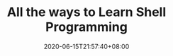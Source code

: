 ---
title: "All the ways to Learn Shell Programming"
date: 2020-06-15T21:57:40+08:00
lastmod: 2020-07-08T01:01:01+03:00
categories: ["Programming Languages"]
url: "/programming-languages/all-ways-to-learn-shell/"
type: skills
layout: programming
name: "Shell"
description: "Hack the learning process and discover the ways to learn Shell programming efficiently by knowing for each way their strong and weak points, along with resources or links for each one to broaden your programming knowledge."
ogimage: "/pathtoimage/image.jpg"
authors: ["All Ways to Study Team"]
---